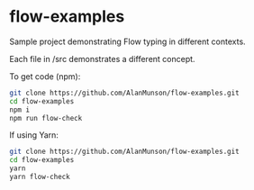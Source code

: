 # flow-examples
Sample project demonstrating Flow typing in different contexts.

Each file in /src demonstrates a different concept.

To get code (npm):
```bash
git clone https://github.com/AlanMunson/flow-examples.git
cd flow-examples
npm i
npm run flow-check
```
If using Yarn:

```bash
git clone https://github.com/AlanMunson/flow-examples.git
cd flow-examples
yarn
yarn flow-check
```
